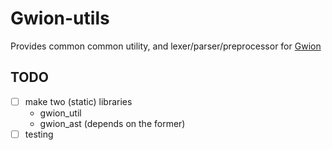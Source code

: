 # Gwion-utils

Provides common common utility, and lexer/parser/preprocessor for [Gwion](https://github.com/fennecdjay/gwion)
## TODO
  * [ ] make two (static) libraries
    + gwion_util
    + gwion_ast (depends on the former)
  * [ ] testing
